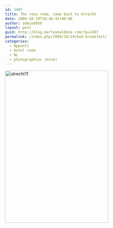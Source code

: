 ```yaml
---
id: 1407
title: The rose room, come back to Utrecht
date: 2009-10-19T10:46:41+00:00
author: admin6059
layout: post
guid: http://blog.martasmaldone.com/?p=1407
permalink: /index.php/2009/10/19/bed-breakfast/
categories:
  - Appunti
  - Hotel room
  - NL
  - photographies (mine)
---
```

[<img class="aligncenter wp-image-2900" src="http://blog.martasmaldone.eu/wp-content/uploads/2009/10/utrecht11.jpg" alt="utrecht11" width="340" height="500" srcset="http://blog.martasmaldone.eu/wp-content/uploads/2009/10/utrecht11.jpg 572w, http://blog.martasmaldone.eu/wp-content/uploads/2009/10/utrecht11-204x300.jpg 204w" sizes="(max-width: 340px) 100vw, 340px" />](http://blog.martasmaldone.eu/wp-content/uploads/2009/10/utrecht11.jpg)